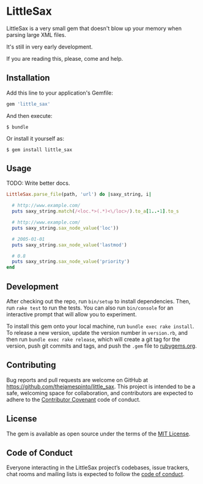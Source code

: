 # LittleSax

LittleSax is a very small gem that doesn't blow up your memory when parsing large XML files.

It's still in very early development.

If you are reading this, please, come and help.


## Installation

Add this line to your application's Gemfile:

```ruby
gem 'little_sax'
```

And then execute:

    $ bundle

Or install it yourself as:

    $ gem install little_sax

## Usage

TODO: Write better docs.


```ruby
LittleSax.parse_file(path, 'url') do |saxy_string, i|

  # http://www.example.com/
  puts saxy_string.match(/<loc.*>(.*)<\/loc>/).to_a[1..-1].to_s

  # http://www.example.com/
  puts saxy_string.sax_node_value('loc'))

  # 2005-01-01
  puts saxy_string.sax_node_value('lastmod')

  # 0.8
  puts saxy_string.sax_node_value('priority')
end
```


## Development

After checking out the repo, run `bin/setup` to install dependencies. Then, run `rake test` to run the tests. You can also run `bin/console` for an interactive prompt that will allow you to experiment.

To install this gem onto your local machine, run `bundle exec rake install`. To release a new version, update the version number in `version.rb`, and then run `bundle exec rake release`, which will create a git tag for the version, push git commits and tags, and push the `.gem` file to [rubygems.org](https://rubygems.org).

## Contributing

Bug reports and pull requests are welcome on GitHub at https://github.com/thejamespinto/little_sax. This project is intended to be a safe, welcoming space for collaboration, and contributors are expected to adhere to the [Contributor Covenant](http://contributor-covenant.org) code of conduct.

## License

The gem is available as open source under the terms of the [MIT License](https://opensource.org/licenses/MIT).

## Code of Conduct

Everyone interacting in the LittleSax project’s codebases, issue trackers, chat rooms and mailing lists is expected to follow the [code of conduct](https://github.com/thejamespinto/little_sax/blob/master/CODE_OF_CONDUCT.md).
